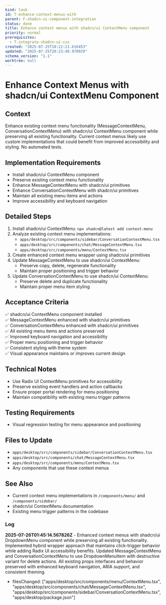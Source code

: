 ```yaml
---
kind: task
id: T-enhance-context-menus-with
parent: F-shadcn-ui-component-integration
status: done
title: Enhance context menus with shadcn/ui ContextMenu component
priority: normal
prerequisites:
  - T-integrate-shadcn-ui-css
created: "2025-07-25T18:22:21.616453"
updated: "2025-07-25T20:23:40.970929"
schema_version: "1.1"
worktree: null
---
```


# Enhance Context Menus with shadcn/ui ContextMenu Component

## Context

Enhance existing context menu functionality (MessageContextMenu, ConversationContextMenu) with shadcn/ui ContextMenu component while preserving all existing functionality. Current context menus likely use custom implementations that could benefit from improved accessibility and styling. No automated tests.

## Implementation Requirements

- Install shadcn/ui ContextMenu component
- Preserve existing context menu functionality
- Enhance MessageContextMenu with shadcn/ui primitives
- Enhance ConversationContextMenu with shadcn/ui primitives
- Maintain all existing menu items and actions
- Improve accessibility and keyboard navigation

## Detailed Steps

1. Install shadcn/ui ContextMenu: `npx shadcn@latest add context-menu`
2. Analyze existing context menu implementations:
   - `apps/desktop/src/components/sidebar/ConversationContextMenu.tsx`
   - `apps/desktop/src/components/chat/MessageContextMenu.tsx`
   - `apps/desktop/src/components/menu/ContextMenu.tsx`
3. Create enhanced context menu wrapper using shadcn/ui primitives
4. Update MessageContextMenu to use shadcn/ui ContextMenu:
   - Preserve copy, delete, regenerate functionality
   - Maintain proper positioning and trigger behavior
5. Update ConversationContextMenu to use shadcn/ui ContextMenu:
   - Preserve delete and duplicate functionality
   - Maintain proper menu item styling

## Acceptance Criteria

✅ shadcn/ui ContextMenu component installed  
✅ MessageContextMenu enhanced with shadcn/ui primitives  
✅ ConversationContextMenu enhanced with shadcn/ui primitives  
✅ All existing menu items and actions preserved  
✅ Improved keyboard navigation and accessibility  
✅ Proper menu positioning and trigger behavior  
✅ Consistent styling with theme system  
✅ Visual appearance maintains or improves current design

## Technical Notes

- Use Radix UI ContextMenu primitives for accessibility
- Preserve existing event handlers and action callbacks
- Ensure proper portal rendering for menu positioning
- Maintain compatibility with existing menu trigger patterns

## Testing Requirements

- Visual regression testing for menu appearance and positioning

## Files to Update

- `apps/desktop/src/components/sidebar/ConversationContextMenu.tsx`
- `apps/desktop/src/components/chat/MessageContextMenu.tsx`
- `apps/desktop/src/components/menu/ContextMenu.tsx`
- Any components that use these context menus

## See Also

- Current context menu implementations in `/components/menu/` and `/components/sidebar/`
- shadcn/ui ContextMenu documentation
- Existing menu trigger patterns in the codebase

### Log

**2025-07-26T01:45:14.567826Z** - Enhanced context menus with shadcn/ui DropdownMenu component while preserving all existing functionality. Implemented hybrid wrapper approach that maintains click-trigger behavior while adding Radix UI accessibility benefits. Updated MessageContextMenu and ConversationContextMenu to use DropdownMenuItem with destructive variant for delete actions. All existing props interfaces and behavior preserved with enhanced keyboard navigation, ARIA support, and consistent theming.

- filesChanged: ["apps/desktop/src/components/menu/ContextMenu.tsx", "apps/desktop/src/components/chat/MessageContextMenu.tsx", "apps/desktop/src/components/sidebar/ConversationContextMenu.tsx", "apps/desktop/package.json"]
